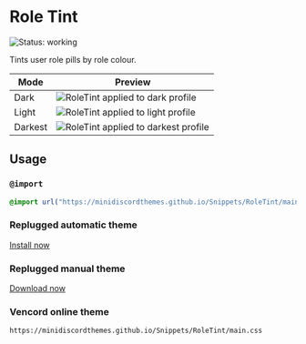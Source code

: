[previewDark]: https://minidiscordthemes.github.io/Snippets/RoleTint/previewDark.avif
[previewLight]: https://minidiscordthemes.github.io/Snippets/RoleTint/previewLight.avif
[previewDarkest]: https://minidiscordthemes.github.io/Snippets/RoleTint/previewDarkest.avif

# Role Tint
![Status: working](https://img.shields.io/badge/status-working-green?style=flat-square)

Tints user role pills by role colour.

| Mode    | Preview                                                |
| ------- | ------------------------------------------------------ |
| Dark    | ![RoleTint applied to dark profile][previewDark]       |
| Light   | ![RoleTint applied to light profile][previewLight]     |
| Darkest | ![RoleTint applied to darkest profile][previewDarkest] |

## Usage
### `@import`
```css
@import url("https://minidiscordthemes.github.io/Snippets/RoleTint/main.css");
```
### Replugged automatic theme
[Install now](https://replugged.dev/install?identifier=net.saltssaumure.RoleTint)
### Replugged manual theme
[Download now](https://github.com/MiniDiscordThemes/Snippets/releases/latest/download/net.saltssaumure.RoleTint.asar)
### Vencord online theme
```
https://minidiscordthemes.github.io/Snippets/RoleTint/main.css
```